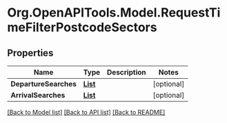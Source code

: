 # Org.OpenAPITools.Model.RequestTimeFilterPostcodeSectors
## Properties

Name | Type | Description | Notes
------------ | ------------- | ------------- | -------------
**DepartureSearches** | [**List<RequestTimeFilterPostcodeSectorsDepartureSearch>**](RequestTimeFilterPostcodeSectorsDepartureSearch.md) |  | [optional] 
**ArrivalSearches** | [**List<RequestTimeFilterPostcodeSectorsArrivalSearch>**](RequestTimeFilterPostcodeSectorsArrivalSearch.md) |  | [optional] 

[[Back to Model list]](../README.md#documentation-for-models) [[Back to API list]](../README.md#documentation-for-api-endpoints) [[Back to README]](../README.md)

